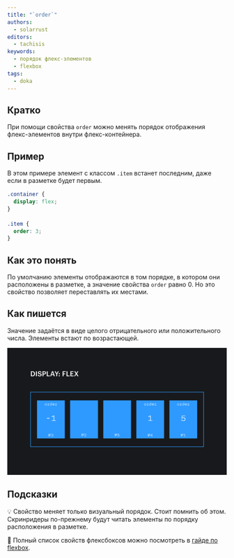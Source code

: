 ```yaml
---
title: "`order`"
authors:
  - solarrust
editors:
  - tachisis
keywords:
  - порядок флекс-элементов
  - flexbox
tags:
  - doka
---
```


## Кратко

При помощи свойства `order` можно менять порядок отображения флекс-элементов внутри флекс-контейнера.

## Пример

В этом примере элемент с классом `.item` встанет последним, даже если в разметке будет первым.

```css
.container {
  display: flex;
}

.item {
  order: 3;
}
```

## Как это понять

По умолчанию элементы отображаются в том порядке, в котором они расположены в разметке, а значение свойства `order` равно 0. Но это свойство позволяет переставлять их местами.

## Как пишется

Значение задаётся в виде целого отрицательного или положительного числа. Элементы встают по возрастающей.

![Пример свойства флекс-элементов order](images/flexbox.png)

## Подсказки

💡 Свойство меняет только визуальный порядок. Стоит помнить об этом. Скринридеры по-прежнему будут читать элементы по порядку расположения в разметке.

<aside>

📝 Полный список свойств флексбоксов можно посмотреть в [гайде по flexbox](/css/flexbox-guide/).

</aside>
